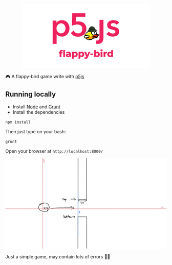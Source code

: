 <p align="center"><img src="/assets/repository-open-graph-template.jpg" width="400"></p>

🎮 A flappy-bird game write with [p5js](https://p5js.org/)

## Running locally

- Install [Node](http://nodejs.org/download/) and [Grunt](http://gruntjs.com/)
- Install the dependencies

```
npm install
```

Then just type on your bash:

```
grunt
```

Open your browser at `http://localhost:8000/`

![](assets/birdy-algorithm.jpg)

Just a simple game, may contain lots of errors 🤣🤣
